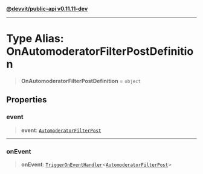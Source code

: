 [**@devvit/public-api v0.11.11-dev**](../README.md)

---

# Type Alias: OnAutomoderatorFilterPostDefinition

> **OnAutomoderatorFilterPostDefinition** = `object`

## Properties

<a id="event"></a>

### event

> **event**: [`AutomoderatorFilterPost`](AutomoderatorFilterPost.md)

---

<a id="onevent"></a>

### onEvent

> **onEvent**: [`TriggerOnEventHandler`](TriggerOnEventHandler.md)\<[`AutomoderatorFilterPost`](../@devvit/namespaces/EventTypes/interfaces/AutomoderatorFilterPost.md)\>
